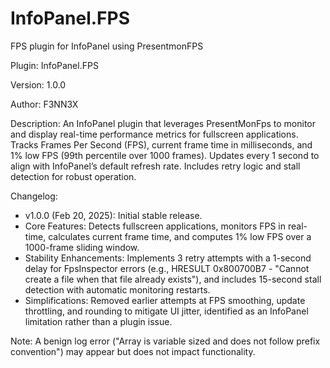 # InfoPanel.FPS
FPS plugin for InfoPanel using PresentmonFPS

Plugin: InfoPanel.FPS

Version: 1.0.0

Author: F3NN3X

Description: An InfoPanel plugin that leverages PresentMonFps to monitor and display real-time performance metrics for fullscreen applications. Tracks Frames Per Second (FPS), current frame time in milliseconds, and 1% low FPS (99th percentile over 1000 frames). Updates every 1 second to align with InfoPanel’s default refresh rate. Includes retry logic and stall detection for robust operation.

Changelog:
- v1.0.0 (Feb 20, 2025): Initial stable release.
- Core Features: Detects fullscreen applications, monitors FPS in real-time, calculates current frame time, and computes 1% low FPS over a 1000-frame sliding window.
- Stability Enhancements: Implements 3 retry attempts with a 1-second delay for FpsInspector errors (e.g., HRESULT 0x800700B7 - "Cannot create a file when that file already exists"), and includes 15-second stall detection with automatic monitoring restarts.
- Simplifications: Removed earlier attempts at FPS smoothing, update throttling, and rounding to mitigate UI jitter, identified as an InfoPanel limitation rather than a plugin issue.

Note: A benign log error ("Array is variable sized and does not follow prefix convention") may appear but does not impact functionality.
